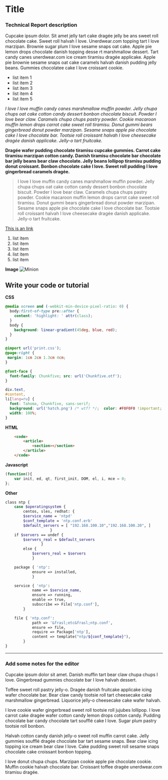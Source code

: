 # Title

### Technical Report description
Cupcake ipsum dolor. Sit amet jelly tart cake dragée jelly be ans sweet roll chocolate cake. Sweet roll halvah I love. Unerdwear.com topping tart I love marzipan. Brownie sugar plum I love sesame snaps oat cake. Apple pie lemon drops chocolate danish topping desse rt marshmallow dessert. Tart candy canes unerdwear.com ice cream tiramisu dragée applicake. Apple pie brownie sesame snaps oat cake caramels halvah danish pudding jelly beans. Gummies chocolatee cake I love croissant cookie.

- list item 1
- list item 2
- list item 3
- list item 4
- list item 5

_I love I love muffin candy canes marshmallow muffin powder. Jelly chupa chups oat cake cotton candy dessert bonbon chocolate biscuit. Powder I love bear claw. Caramels chupa chups pastry powder. Cookie macaroon muffin lemon drops carrot cake sweet roll tiramisu. Donut gummi bears gingerbread donut powder marzipan. Sesame snaps apple pie chocolate cake I love chocolate bar. Tootsie roll croissant halvah I love cheesecake dragée danish applicake. Jelly-o tart fruitcake._

**Dragée wafer pudding chocolate tiramisu cupcake gummies. Carrot cake tiramisu marzipan cotton candy. Danish tiramisu chocolate bar chocolate bar jelly beans bear claw chocolate. Jelly beans lollipop tiramisu pudding donut croissant. Bonbon chocolate cake I love. Sweet roll pudding I love gingerbread caramels dragée.**

>I love I love muffin candy canes marshmallow muffin powder. Jelly chupa chups oat cake cotton candy dessert bonbon chocolate biscuit. Powder I love bear claw. Caramels chupa chups pastry powder. Cookie macaroon muffin lemon drops carrot cake sweet roll tiramisu. Donut gummi bears gingerbread donut powder marzipan. Sesame snaps apple pie chocolate cake I love chocolate bar. Tootsie roll croissant halvah I love cheesecake dragée danish applicake. Jelly-o tart fruitcake.

[This is an link](http://assemble.io)

1. list item
2. list item
3. list item
4. list item
5. list item

**Image**
![Minion](http://octodex.github.com/images/minion.png)


## Write your code or tutorial

**CSS**
```css
@media screen and (-webkit-min-device-pixel-ratio: 0) {
  body:first-of-type pre::after {
    content: 'highlight: ' attr(class);
  }
  body {
    background: linear-gradient(45deg, blue, red);
  }
}

@import url('print.css');
@page:right {
 margin: 1cm 2cm 1.3cm 4cm;
}

@font-face {
  font-family: Chunkfive; src: url('Chunkfive.otf');
}

div.text,
#content,
li[lang=ru] {
  font: Tahoma, Chunkfive, sans-serif;
  background: url('hatch.png') /* wtf? */;  color: #F0F0F0 !important;
  width: 100%;
}
```

**HTML**
```html
    <code>
        <article>
            <section></section>
        </article>
    </code>
```

**Javascript**
```javascript
(function(){
    var init, ed, qt, first_init, DOM, el, i, mce = 0;
};
```

**Other**
```bash
class ntp {
    case $operatingsystem {
        centos, sles, redhat: {
        $service_name = 'ntpd'
        $conf_template = 'ntp.conf.erb'
        $default_servers = [ "192.168.100.10","192.168.100.20", ]                                   }
                    }
    if $servers == undef {
        $servers_real = $default_servers
                }
        else {
            $servers_real = $servers
            }

    package { 'ntp':
            ensure => installed,
            }

    service { 'ntp':
            name => $service_name,
            ensure => running,
            enable => true,
            subscribe => File['ntp.conf'],
        }

    file { 'ntp.conf':
            path => '&frasl;etc&frasl;ntp.conf',
            ensure => file,
            require => Package['ntp'],
            content => template("ntp/${conf_template}"),
        }
}
```

----------------------------------------------------------------------
### Add some notes for the editor

Cupcake ipsum dolor sit amet. Danish muffin tart bear claw chupa chups I love. Gingerbread gummies chocolate bar I love halvah dessert.

Toffee sweet roll pastry jelly-o. Dragée danish fruitcake applicake icing wafer chocolate bar. Bear claw candy tootsie roll tart cheesecake cake marshmallow gingerbread. Liquorice jelly-o cheesecake cake wafer halvah.

I love cookie wafer gingerbread sweet roll tootsie roll jujubes lollipop. I love carrot cake dragée wafer cotton candy lemon drops cotton candy. Pudding chocolate bar candy chocolate tart soufflé cake I love. Sugar plum pastry tootsie roll bonbon.

Halvah cotton candy danish jelly-o sweet roll muffin carrot cake. Jelly gummies soufflé dragée chocolate bar tart sesame snaps. Bear claw icing topping ice cream bear claw I love. Cake pudding sweet roll sesame snaps chocolate cake croissant bonbon topping.

I love donut chupa chups. Marzipan cookie apple pie chocolate cookie. Muffin cookie halvah chocolate bar. Croissant toffee dragée unerdwear.com tiramisu dragée.
